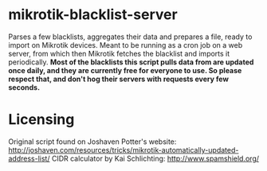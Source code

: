 # mikrotik-blacklist-server
Parses a few blacklists, aggregates their data and prepares a file, ready to import on Mikrotik devices. Meant to be running as a cron job on a web server, from which then Mikrotik fetches the blacklist and imports it periodically. **Most of the blacklists this script pulls data from are updated once daily, and they are currently free for everyone to use. So please respect that, and don't hog their servers with requests every few seconds.**

# Licensing
Original script found on Joshaven Potter's website: http://joshaven.com/resources/tricks/mikrotik-automatically-updated-address-list/
CIDR calculator by Kai Schlichting: http://www.spamshield.org/
